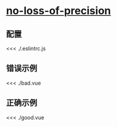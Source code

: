
# [no-loss-of-precision](https://eslint.vuejs.org/rules/no-loss-of-precision.html)

## 配置

<<< ./.eslintrc.js

## 错误示例

<<< ./bad.vue

## 正确示例

<<< ./good.vue
        